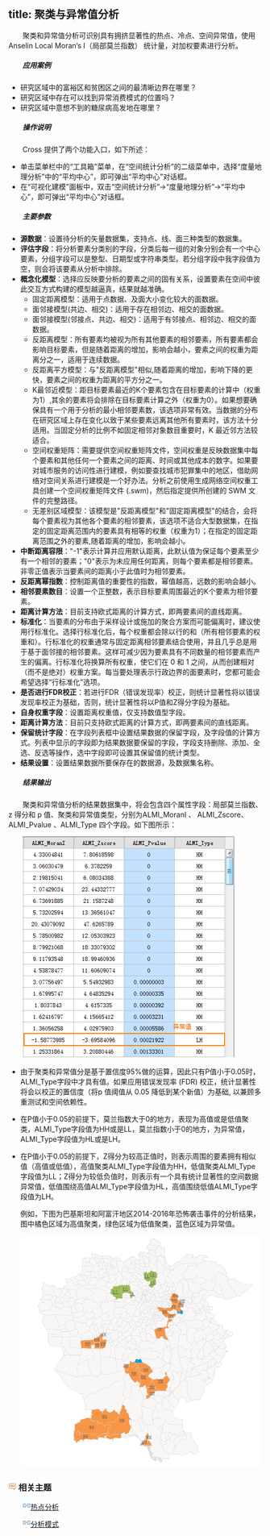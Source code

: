 title: 聚类与异常值分析
---

　　聚类和异常值分析可识别具有拥挤显著性的热点、冷点、空间异常值，使用 Anselin Local Moran‘s I（局部莫兰指数） 统计量，对加权要素进行分析。

##### 　　应用案例

- 研究区域中的富裕区和贫困区之间的最清晰边界在哪里？
- 研究区域中存在可以找到异常消费模式的位置吗？
- 研究区域中意想不到的糖尿病高发地在哪里？

##### 　　操作说明

　　Cross 提供了两个功能入口，如下所述：

- 单击菜单栏中的“工具箱”菜单，在“空间统计分析”的二级菜单中，选择“度量地理分析”中的“平均中心”，即可弹出“平均中心”对话框。
- 在“可视化建模”面板中，双击“空间统计分析”→“度量地理分析”→“平均中心”，即可弹出“平均中心”对话框。

##### 　　主要参数
- **源数据**：设置待分析的矢量数据集，支持点、线、面三种类型的数据集。
- **评估字段**：将分析要素分类别的字段，分类后每一组的对象分别会有一个中心要素，分组字段可以是整型、日期型或字符串类型。若分组字段中我字段值为空，则会将该要素从分析中排除。
- **概念化模型**：选择应反映要分析的要素之间的固有关系，设置要素在空间中彼此交互方式构建的模型越逼真，结果就越准确。
  - 固定距离模型：适用于点数据、及面大小变化较大的面数据。
  - 面邻接模型(共边、相交)：适用于存在相邻边、相交的面数据。
  - 面邻接模型(邻接点、共边、相交)：适用于有邻接点、相邻边、相交的面数据。
  - 反距离模型：所有要素均被视为所有其他要素的相邻要素，所有要素都会影响目标要素，但是随着距离的增加，影响会越小，要素之间的权重为距离分之一，适用于连续数据。
  - 反距离平方模型：与"反距离模型"相似,随着距离的增加，影响下降的更快，要素之间的权重为距离的平方分之一。
  - K最邻近模型：距目标要素最近的K个要素包含在目标要素的计算中（权重为1）,其余的要素将会排除在目标要素计算之外（权重为0）。如果想要确保具有一个用于分析的最小相邻要素数，该选项非常有效。当数据的分布在研究区域上存在变化以致于某些要素远离其他所有要素时，该方法十分适用。当固定分析的比例不如固定相邻对象数目重要时，K 最近邻方法较适合。
  - 空间权重矩阵：需要提供空间权重矩阵文件，空间权重是反映数据集中每个要素和其他任何一个要素之间的距离、时间或其他成本的数字。如果要对城市服务的访问性进行建模，例如要查找城市犯罪集中的地区，借助网络对空间关系进行建模是一个好办法。分析之前使用生成网络空间权重工具创建一个空间权重矩阵文件 (.swm)，然后指定提供所创建的 SWM 文件的完整路径。
  - 无差别区域模型：该模型是"反距离模型"和"固定距离模型"的结合，会将每个要素视为其他各个要素的相邻要素，该选项不适合大型数据集，在指定的固定距离范围内的要素具有相等的权重（权重为1）；在指定的固定距离范围之外的要素,随着距离的增加，影响会越小。
- **中断距离容限**："-1"表示计算并应用默认距离，此默认值为保证每个要素至少有一个相邻的要素；"0"表示为未应用任何距离，则每个要素都是相邻要素。非零正值表示当要素间的距离小于此值时为相邻要素。
- **反距离幂指数**：控制距离值的重要性的指数，幂值越高，远数的影响会越小。
- **相邻要素数目**：设置一个正整数，表示目标要素周围最近的K个要素为相邻要素。
- **距离计算方法**：目前支持欧式距离的计算方式，即两要素间的直线距离。
- **标准化**：当要素的分布由于采样设计或施加的聚合方案而可能偏离时，建议使用行标准化。选择行标准化后，每个权重都会除以行的和（所有相邻要素的权重和）。行标准化的权重通常与固定距离相邻要素结合使用，并且几乎总是用于基于面邻接的相邻要素。这样可减少因为要素具有不同数量的相邻要素而产生的偏离。行标准化将换算所有权重，使它们在 0 和 1 之间，从而创建相对（而不是绝对）权重方案。每当要处理表示行政边界的面要素时，您都可能会希望选择“行标准化”选项。
- **是否进行FDR校正**：若进行FDR（错误发现率）校正，则统计显著性将以错误发现率校正为基础，否则，统计显著性将以P值和Z得分字段为基础。
- **自身权重字段**：设置距离权重值，仅支持数值型字段。
- **距离计算方法**：目前只支持欧式距离的计算方式，即两要素间的直线距离。
- **保留统计字段**：在字段列表框中设置结果数据的保留字段，及字段值的计算方式。列表中显示的字段即为结果数据要保留的字段，字段支持删除、添加、全选、反选等操作，选中字段即可设置其保留值的统计类型。
- **结果设置**：设置结果数据所要保存在的数据源，及数据集名称。　　

##### 　　结果输出

　　聚类和异常值分析的结果数据集中，将会包含四个属性字段：局部莫兰指数、z 得分和 p 值、聚类和异常值类型，分别为ALMI_MoranI 、 ALMI_Zscore、ALMI_Pvalue 、ALMI_Type 四个字段。如下图所示：

　　![](img/ClusterOutlierResult1.png)

- 由于聚类和异常值分是基于置信度95%做的运算，因此只有P值小于0.05时，ALMI_Type字段中才具有值。如果应用错误发现率 (FDR) 校正，统计显著性将会以校正的置信度（将p 值阈值从 0.05 降低到某个新值）为基础, 以兼顾多重测试和空间依赖性。

- 在P值小于0.05的前提下，莫兰指数大于0的地方，表现为高值或是低值聚类，ALMI_Type字段值为HH或是LL，莫兰指数小于0的地方，为异常值，ALMI_Type字段值为HL或是LH。

- 在P值小于0.05的前提下，Z得分为较高正值时，则表示周围的要素拥有相似值（高值或低值），高值聚类ALMI_Type字段值为HH，低值聚类ALMI_Type字段值为LL；Z得分为较低负值时，则表示有一个具有统计显著性的空间数据异常值，低值围绕高值ALMI_Type字段值为HL，高值围绕低值ALMI_Type字段值为LH。

  例如，下图为巴基斯坦和阿富汗地区2014-2016年恐怖袭击事件的分析结果，图中橘色区域为高值聚类，绿色区域为低值聚类，蓝色区域为异常值。

  ![](img/ClusterOutlierResult.png)


### ![](../img/seealso.png) 相关主题

　　![](../img/smalltitle.png)[热点分析](HotSpotAnalyst.html)


　　![](../img/smalltitle.png)[分析模式](AnalyzingPatterns.html)


